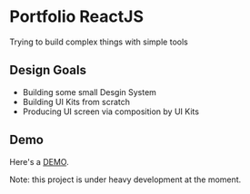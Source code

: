 # Portfolio ReactJS

Trying to build complex things with simple tools

## Design Goals

- Building some small Desgin System
- Building UI Kits from scratch
- Producing UI screen via composition by UI Kits

## Demo

Here's a [DEMO](https://aminpaks.github.io/portfolio-reactjs/).

Note: this project is under heavy development at the moment.
